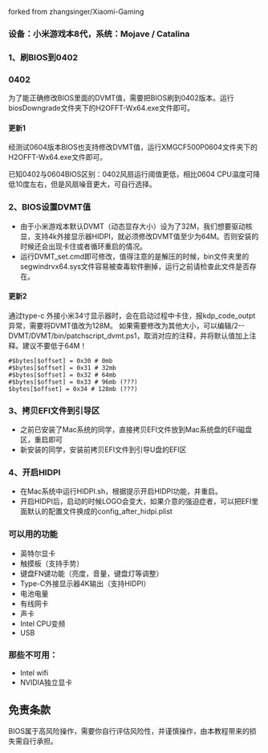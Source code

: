 forked from zhangsinger/Xiaomi-Gaming

### 设备：小米游戏本8代，系统：Mojave / Catalina

### 1、刷BIOS到0402
### 0402
为了能正确修改BIOS里面的DVMT值，需要把BIOS刷到0402版本。运行biosDowngrade文件夹下的H2OFFT-Wx64.exe文件即可。

#### 更新1
经测试0604版本BIOS也支持修改DVMT值，运行XMGCF500P0604文件夹下的H2OFFT-Wx64.exe文件即可。

已知0402与0604BIOS区别：0402风扇运行阈值更低，相比0604 CPU温度可降低10度左右，但是风扇噪音更大，可自行选择。

### 2、BIOS设置DVMT值
- 由于小米游戏本默认DVMT（动态显存大小）设为了32M，我们想要驱动核显，支持4k外接显示器HIDPI，就必须修改DVMT值至少为64M。否则安装的时候还会出现卡住或者循环重启的情况。
- 运行DVMT_set.cmd即可修改，值得注意的是解压的时候，bin文件夹里的segwindrvx64.sys文件容易被查毒软件删掉，运行之前请检查此文件是否存在。

#### 更新2
通过type-c 外接小米34寸显示器时，会在启动过程中卡住，报kdp_code_outpt异常，需要将DVMT值改为128M。
如果需要修改为其他大小，可以编辑/2--DVMT/DVMT/bin/patchscript_dvmt.ps1，取消对应的注释，并将默认值加上注释。建议不要低于64M！
```
#$bytes[$offset] = 0x30 # 0mb
#$bytes[$offset] = 0x31 # 32mb
#$bytes[$offset] = 0x32 # 64mb
#$bytes[$offset] = 0x33 # 96mb (???)
$bytes[$offset] = 0x34 # 128mb (???)
```

### 3、拷贝EFI文件到引导区

- 之前已安装了Mac系统的同学，直接拷贝EFI文件放到Mac系统盘的EFI磁盘区，重启即可
- 新安装的同学，安装前拷贝EFI文件到引导U盘的EFI区

### 4、开启HIDPI
- 在Mac系统中运行HIDPI.sh，根据提示开启HIDPI功能，并重启。
- 开启HIDPI后，启动的时候LOGO会变大，如果介意的强迫症者，可以把EFI里面默认的配置文件换成的config_after_hidpi.plist

### 可以用的功能

- 英特尔显卡
- 触摸板（支持手势）
- 键盘FN键功能（亮度，音量，键盘灯等调整）
- Type-C外接显示器4K输出（支持HIDPI）
- 电池电量
- 有线网卡
- 声卡
- Intel CPU变频
- USB

### 那些不可用：

- Intel wifi
- NVIDIA独立显卡

## 免责条款
BIOS属于高风险操作，需要你自行评估风险性，并谨慎操作，由本教程带来的损失需自行承担。




